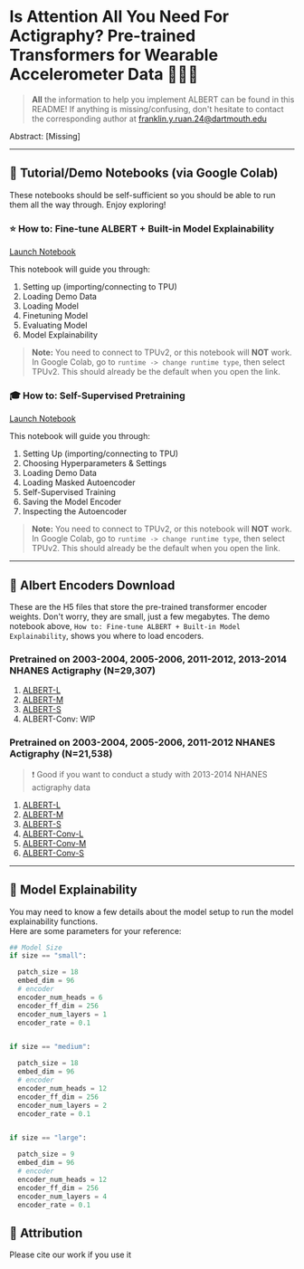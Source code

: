 # Is Attention All You Need For Actigraphy? Pre-trained Transformers for Wearable Accelerometer Data 🏃‍♀️🏃

>**All** the information to help you implement ALBERT can be found in this README! If anything is missing/confusing, don't hesitate to contact the corresponding author at franklin.y.ruan.24@dartmouth.edu


Abstract: [Missing]

---

## 📔 Tutorial/Demo Notebooks (via Google Colab) 
These notebooks should be self-sufficient so you should be able to run them all the way through. Enjoy exploring!

### ⭐ How to: Fine-tune ALBERT + Built-in Model Explainability
[Launch Notebook](https://colab.research.google.com/drive/13FBOP1rUeAfLmSrVv578XCGHqeEU4FJf)

This notebook will guide you through:
1. Setting up (importing/connecting to TPU)
2. Loading Demo Data
3. Loading Model
4. Finetuning Model
5. Evaluating Model
6. Model Explainability

> **Note:** You need to connect to TPUv2, or this notebook will **NOT** work.  
> In Google Colab, go to `runtime -> change runtime type`, then select TPUv2. This should already be the default when you open the link.

### 🎓 How to: Self-Supervised Pretraining
[Launch Notebook](https://colab.research.google.com/drive/1yLsxmd8fhQzkQLaIl5PB6T6CVyCebA-r)

This notebook will guide you through:
1. Setting Up (importing/connecting to TPU)
2. Choosing Hyperparameters & Settings
3. Loading Demo Data
4. Loading Masked Autoencoder
5. Self-Supervised Training
6. Saving the Model Encoder
7. Inspecting the Autoencoder

> **Note:** You need to connect to TPUv2, or this notebook will **NOT** work.  
> In Google Colab, go to `runtime -> change runtime type`, then select TPUv2. This should already be the default when you open the link.

---
## 💾 Albert Encoders Download
These are the H5 files that store the pre-trained transformer encoder weights. Don't worry, they are small, just a few megabytes. The demo notebook above, `How to: Fine-tune ALBERT + Built-in Model Explainability`, shows you where to load encoders. 

### Pretrained on 2003-2004, 2005-2006, 2011-2012, 2013-2014 NHANES Actigraphy (N=29,307)
1. [ALBERT-L](https://www.dropbox.com/scl/fi/man7n56fmo3m78bbeuic8/encoder_large_90_unsmoothed_mse_all.h5?rlkey=nnovpuo6yf42dqi9od3n9dqpl&st=mfc5f550&dl=0)
2. [ALBERT-M](https://www.dropbox.com/scl/fi/jc1gdzuj1tp6oq0cu9xzk/encoder_medium_90_unsmoothed_mse_all.h5?rlkey=a1609bxbd4pxyvnk5uw2zl5vs&st=drbco21l&dl=0)
3. [ALBERT-S](https://www.dropbox.com/scl/fi/0j03b6wzlav9p00qbg0ok/encoder_small_90_unsmoothed_mse_all.h5?rlkey=yu7s1jar6fbkfv1s71a05nyif&st=1zqo31t2&dl=0)
4. ALBERT-Conv: WIP

### Pretrained on 2003-2004, 2005-2006, 2011-2012 NHANES Actigraphy (N=21,538)
> ❗ Good if you want to conduct a study with 2013-2014 NHANES actigraphy data
1. [ALBERT-L](https://www.dropbox.com/scl/fi/gpa294hjl1cpt2tgf0s7o/encoder_large_90_unsmoothed_mse_all.h5?rlkey=8d7rv9qtt36ammgy14ed769we&st=cvhmwxeo&dl=0)
2. [ALBERT-M](https://www.dropbox.com/scl/fi/7h21c4sv3bbgsy3qdveb0/encoder_medium_90_unsmoothed_mse_all.h5?rlkey=w46b82qx328q0rxk8i1y16cnr&st=0lr3ho5o&dl=0)
3. [ALBERT-S](https://www.dropbox.com/scl/fi/drrs4q7itl83sq6c4ynfy/encoder_small_90_unsmoothed_mse_all.h5?rlkey=of53s0c9ki7mtoq9q8h6p0ybv&st=oufs4zd0&dl=0)
4. [ALBERT-Conv-L](https://www.dropbox.com/scl/fi/p5z1edbtwj4nhmpwz4u4z/conv_encoder_large_90_unsmoothed_mse_all.h5?rlkey=sjguwtxfdt42yzm2e9kw5b940&st=dkan59xd&dl=0)
5. [ALBERT-Conv-M](https://www.dropbox.com/scl/fi/fe5psorrfwuu5kbq0ya10/conv_encoder_medium_90_unsmoothed_mse_all.h5?rlkey=gg4r3irf91n091kkopp2jt490&st=h5uq30cz&dl=0)
6. [ALBERT-Conv-S](https://www.dropbox.com/scl/fi/77sisd63iqzqcm85l87cp/conv_encoder_small_90_unsmoothed_mse_all.h5?rlkey=gyvcbb0hh1x3f3sbyh0z2fjyp&st=5zug12sn&dl=0) 


---

## 🧠 Model Explainability
You may need to know a few details about the model setup to run the model explainability functions. <br>
Here are some parameters for your reference:

```python
## Model Size
if size == "small":

  patch_size = 18
  embed_dim = 96
  # encoder
  encoder_num_heads = 6
  encoder_ff_dim = 256
  encoder_num_layers = 1
  encoder_rate = 0.1


if size == "medium":

  patch_size = 18
  embed_dim = 96
  # encoder
  encoder_num_heads = 12
  encoder_ff_dim = 256
  encoder_num_layers = 2
  encoder_rate = 0.1


if size == "large":

  patch_size = 9
  embed_dim = 96
  # encoder
  encoder_num_heads = 12
  encoder_ff_dim = 256
  encoder_num_layers = 4
  encoder_rate = 0.1

```

## 📜 Attribution
Please cite our work if you use it 

